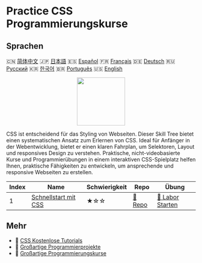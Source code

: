# Practice CSS Programmierungskurse

## Sprachen

🇨🇳 [简体中文](README_zh.md) 🇯🇵 [日本語](README_ja.md) 🇪🇸 [Español](README_es.md) 🇫🇷 [Français](README_fr.md) 🇩🇪 [Deutsch](README_de.md) 🇷🇺 [Русский](README_ru.md) 🇰🇷 [한국어](README_ko.md) 🇧🇷 [Português](README_pt.md) 🇺🇸 [English](README.md) 

<div align="center">
<img width="128px" src="https://file.labex.io/path/YheSJQuYYCNJ.png">
</div>

CSS ist entscheidend für das Styling von Webseiten. Dieser Skill Tree bietet einen systematischen Ansatz zum Erlernen von CSS. Ideal für Anfänger in der Webentwicklung, bietet er einen klaren Fahrplan, um Selektoren, Layout und responsives Design zu verstehen. Praktische, nicht-videobasierte Kurse und Programmierübungen in einem interaktiven CSS-Spielplatz helfen Ihnen, praktische Fähigkeiten zu entwickeln, um ansprechende und responsive Webseiten zu erstellen.

|   Index | Name                                                                     | Schwierigkeit   | Repo                                                          | Übung                                                                |
|---------|--------------------------------------------------------------------------|-----------------|---------------------------------------------------------------|----------------------------------------------------------------------|
|       1 | [Schnellstart mit CSS](https://labex.io/de/courses/quick-start-with-css) | ★☆☆             | [🔗 Repo](https://github.com/labex-labs/quick-start-with-css) | [🚀 Labor Starten](https://labex.io/de/courses/quick-start-with-css) |

## Mehr

- 🔗 [CSS Kostenlose Tutorials](https://github.com/labex-labs/css-free-tutorials)
- 🔗 [Großartige Programmierprojekte](https://github.com/labex-labs/awesome-programming-projects)
- 🔗 [Großartige Programmierungskurse](https://github.com/labex-labs/awesome-programming-courses)

